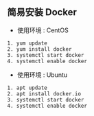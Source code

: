 ## 简易安装 Docker 

- 使用环境 : CentOS

```shell
1. yum update	
2. yum install docker
3. systemctl start docker
4. systemctl enable docker
```

- 使用环境 : Ubuntu

```shell
1. apt update	
2. apt install docker.io
3. systemctl start docker
4. systemctl enable docker
```

